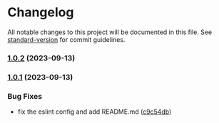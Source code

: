 # Changelog

All notable changes to this project will be documented in this file. See [standard-version](https://github.com/conventional-changelog/standard-version) for commit guidelines.

### [1.0.2](https://github.com/Nos-Futurs/eslint-prettier-config/compare/v1.0.1...v1.0.2) (2023-09-13)

### [1.0.1](https://github.com/Nos-Futurs/eslint-prettier-config/compare/v1.0.0...v1.0.1) (2023-09-13)


### Bug Fixes

* fix the eslint config and add README.md ([c9c54db](https://github.com/Nos-Futurs/eslint-prettier-config/commit/c9c54db0245501eb6b0630e4bad194fb76b108ca))
